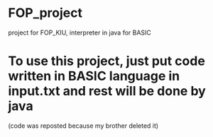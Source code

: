 # FOP_project
project for FOP_KIU, interpreter in java for BASIC

# To use this project, just put code written in BASIC language in input.txt and rest will be done by java  

(code was reposted because my brother deleted it) 
